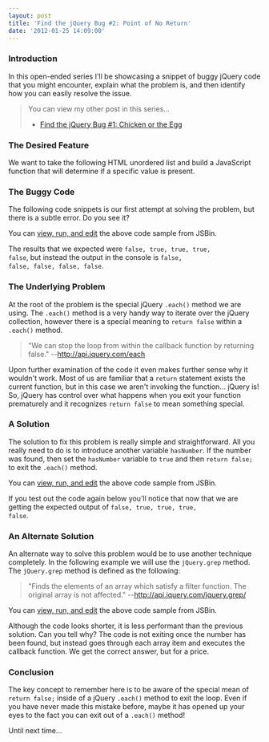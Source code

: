 ```yaml
---
layout: post
title: 'Find the jQuery Bug #2: Point of No Return'
date: '2012-01-25 14:09:00'
---
```


<h3>
Introduction</h3>

In this open-ended series I'll be showcasing a snippet of buggy jQuery code that you might encounter, explain what the problem is, and then identify how you can easily resolve the issue.

<blockquote>
You can view my other post in this series...
<ul>
<li><a href="http://elijahmanor.com/find-the-jquery-bug-1-chicken-or-the-egg/">Find the jQuery Bug #1: Chicken or the Egg</a></li>
</li>
</ul>
</blockquote>

<h3>
The Desired Feature</h3>

We want to take the following HTML unordered list and build a JavaScript function that will determine if a specific value is present.

<script src="https://gist.github.com/1670182.js?file=_snippet.html"></script>
<h3>
The Buggy Code</h3>

The following code snippets is our first attempt at solving the problem, but there is a subtle error. Do you see it?

<script src="https://gist.github.com/1670182.js?file=fiddle.js"></script>
You can <a href="http://jsbin.com/gist/1670182#javascript,html,live">view, run, and edit</a> the above code sample from JSBin.

The results that we expected were <code>false, true, true, true, false</code>, but instead the output in the console is <code>false, false, false, false, false</code>.

<h3>
The Underlying Problem</h3>

At the root of the problem is the special jQuery <code>.each()</code> method we are using. The <code>.each()</code> method is a very handy way to iterate over the jQuery collection, however there is a special meaning to <code>return false</code> within a <code>.each()</code> method.

<blockquote>
"We can stop the loop from within the callback function by returning false." --<a href="http://api.jquery.com/each" target="_blank">http://api.jquery.com/each</a></blockquote>

Upon further examination of the code it even makes further sense why it wouldn't work. Most of us are familiar that a <code>return</code> statement exists the current function, but in this case we aren't invoking the function... jQuery is! So, jQuery has control over what happens when you exit your function prematurely and it recognizes <code>return false</code> to mean something special.

<h3>
A Solution</h3>

The solution to fix this problem is really simple and straightforward. All you really need to do is to introduce another variable <code>hasNumber</code>. If the number was found, then set the <code>hasNumber</code> variable to <code>true</code> and then <code>return false;</code> to exit the <code>.each()</code> method.

<script src="https://gist.github.com/1169945.js?file=fiddle.js"></script>
You can <a href="http://jsbin.com/gist/1169945#javascript,html,live">view, run, and edit</a> the above code sample from JSBin.

If you test out the code again below you'll notice that now that we are getting the expected output of <code>false, true, true, true, false</code>.

<h3>
An Alternate Solution</h3>

An alternate way to solve this problem would be to use another technique completely. In the following example we will use the <code>jQuery.grep</code> method. The <code>jQuery.grep</code> method is defined as the following:

<blockquote>
"Finds the elements of an array which satisfy a filter function. The original array is not affected." --<a href="http://api.jquery.com/jquery.grep/">http://api.jquery.com/jquery.grep/</a></blockquote>

<script src="https://gist.github.com/1670312.js?file=fiddle.js"></script>
You can <a href="http://jsbin.com/urofar/edit#javascript,html,live">view, run, and edit</a> the above code sample from JSBin.

Although the code looks shorter, it is less performant than the previous solution. Can you tell why? The code is not exiting once the number has been found, but instead goes through each array item and executes the callback function. We get the correct answer, but for a price.

<h3>
Conclusion</h3>

The key concept to remember here is to be aware of the special mean of <code>return false;</code> inside of a jQuery <code>.each()</code> method to exit the loop. Even if you have never made this mistake before, maybe it has opened up your eyes to the fact you can exit out of a <code>.each()</code> method!

Until next time...

